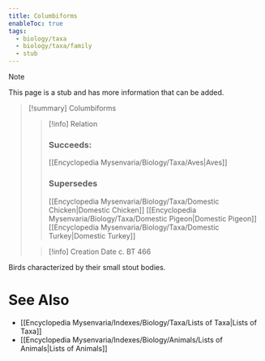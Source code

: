 ```yaml
---
title: Columbiforms
enableToc: true
tags:
  - biology/taxa
  - biology/taxa/family
  - stub
---
```


> [!note]
> This page is a stub and has more information that can be added.

> [!summary] Columbiforms
> > [!info] Relation
> > ### Succeeds:
> > [[Encyclopedia Mysenvaria/Biology/Taxa/Aves|Aves]]
> > ### Supersedes 
> > [[Encyclopedia Mysenvaria/Biology/Taxa/Domestic Chicken|Domestic Chicken]]
> > [[Encyclopedia Mysenvaria/Biology/Taxa/Domestic Pigeon|Domestic Pigeon]]
> > [[Encyclopedia Mysenvaria/Biology/Taxa/Domestic Turkey|Domestic Turkey]]
>
> > [!info] Creation Date
> > c. BT 466

Birds characterized by their small stout bodies.

# See Also
- [[Encyclopedia Mysenvaria/Indexes/Biology/Taxa/Lists of Taxa|Lists of Taxa]]
- [[Encyclopedia Mysenvaria/Indexes/Biology/Animals/Lists of Animals|Lists of Animals]]
